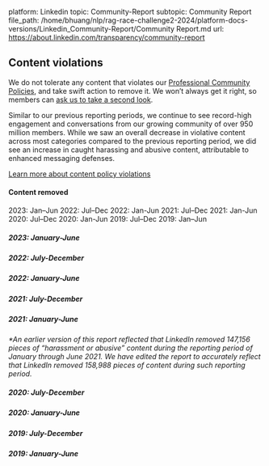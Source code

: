 platform: Linkedin
topic: Community-Report
subtopic: Community Report
file_path: /home/bhuang/nlp/rag-race-challenge2-2024/platform-docs-versions/Linkedin_Community-Report/Community Report.md
url: https://about.linkedin.com/transparency/community-report


## Content violations

  
We do not tolerate any content that violates our [Professional Community Policies](https://www.linkedin.com/legal/professional-community-policies), and take swift action to remove it. We won’t always get it right, so members can [ask us to take a second look](https://www.linkedin.com/help/linkedin/answer/82934).  
  
Similar to our previous reporting periods, we continue to see record-high engagement and conversations from our growing community of over 950 million members. While we saw an overall decrease in violative content across most categories compared to the previous reporting period, we did see an increase in caught harassing and abusive content, attributable to enhanced messaging defenses.

[Learn more about content policy violations](https://www.linkedin.com/legal/professional-community-policies)

#### Content removed

2023: Jan–Jun 2022: Jul–Dec 2022: Jan-Jun 2021: Jul–Dec 2021: Jan-Jun 2020: Jul–Dec 2020: Jan-Jun 2019: Jul–Dec 2019: Jan–Jun

##### 2023: January-June

##### 2022: July-December

##### 2022: January-June

##### 2021: July-December

##### 2021: January-June

_\*An earlier version of this report reflected that LinkedIn removed 147,156 pieces of “harassment or abusive” content during the reporting period of January through June 2021. We have edited the report to accurately reflect that LinkedIn removed 158,988 pieces of content during such reporting period._

##### 2020: July-December

##### 2020: January-June

##### 2019: July-December

##### 2019: January-June